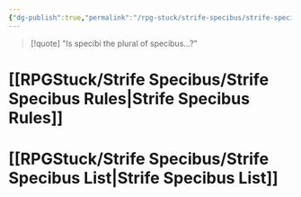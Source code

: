 ```yaml
---
{"dg-publish":true,"permalink":"/rpg-stuck/strife-specibus/strife-specibi/"}
---
```


>[!quote] "Is specibi the plural of specibus...?"

# [[RPGStuck/Strife Specibus/Strife Specibus Rules\|Strife Specibus Rules]]
# [[RPGStuck/Strife Specibus/Strife Specibus List\|Strife Specibus List]]